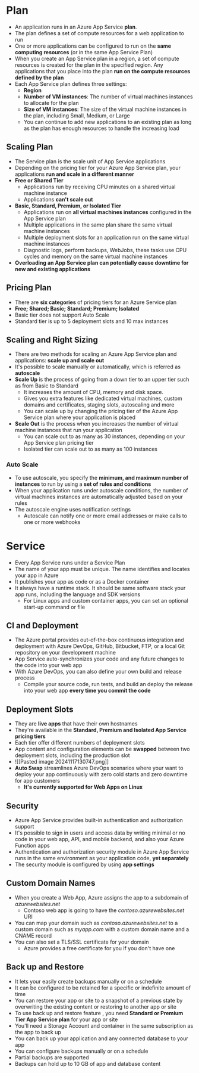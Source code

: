 # Plan
- An application runs in an Azure App Service **plan**.
- The plan defines a set of compute resources for a web application to run
- One or more applications can be configured to run on the **same computing resources** (or in the same App Service Plan)
- When you create an App Service plan in a region, a set of compute resources is created for the plan in the specified region. Any applications that you place into the plan **run on the compute resources defined by the plan**
- Each App Service plan defines three settings:
	- **Region**
	- **Number of VM instances**: The number of virtual machines instances to allocate for the plan
	- **Size of VM instances**: The size of the virtual machine instances in the plan, including Small, Medium, or Large
	- You can continue to add new applications to an existing plan as long as the plan has enough resources to handle the increasing load
## Scaling Plan
- The Service plan is the scale unit of App Service applications
- Depending on the pricing tier for your Azure App Service plan, your applications **run and scale in a different manner**
- **Free or Shared Tier**
	- Applications run by receiving CPU minutes on a shared virtual machine instance
	- Applications **can't scale out**
- **Basic, Standard, Premium, or Isolated Tier**
	- Applications run on **all virtual machines instances** configured in the App Service plan
	- Multiple applications in the same plan share the same virtual machine instances
	- Multiple deployment slots for an application run on the same virtual machine instances
	- Diagnostic logs, perform backups, WebJobs, these tasks use CPU cycles and memory on the same virtual machine instances
- **Overloading an App Service plan can potentially cause downtime for new and existing applications**
## Pricing Plan
- There are **six categories** of pricing tiers for an Azure Service plan
- **Free; Shared; Basic; Standard; Premium; Isolated**
- Basic tier does not support Auto Scale
- Standard tier is up to 5 deployment slots and 10 max instances
## Scaling and Right Sizing
- There are two methods for scaling an Azure App Service plan and applications: **scale up and scale out**
- It's possible to scale manually or automatically, which is referred as **autoscale**
- **Scale Up** is the process of going from a down tier to an upper tier such as from Basic to Standard
	- It increases the amount of CPU, memory and disk space.
	- Gives you extra features like dedicated virtual machines, custom domains and certificates, staging slots, autoscaling and more
	- You can scale up by changing the pricing tier of the Azure App Service plan where your application is placed
- **Scale Out** is the process when you increases the number of virtual machine instances that run your application
	- You can scale out to as many as 30 instances, depending on your App Service plan pricing tier
	- Isolated tier can scale out to as many as 100 instances
### Auto Scale
- To use autoscale, you specify the **minimum, and maximum number of instances** to run by using a **set of rules and conditions**
- When your application runs under autoscale conditions, the number of virtual machines instances are automatically adjusted based on your rules
- The autoscale engine uses notification settings
	- Autoscale can notify one or more email addresses or make calls to one or more webhooks
# Service
- Every App Service runs under a Service Plan
- The name of your app must be unique. The name identifies and locates your app in Azure
- It publishes your app as code or as a Docker container
- It always have a runtime stack. It should be same software stack your app runs, including the language and SDK versions
	- For Linux apps and custom container apps, you can set an optional start-up command or file
## CI and Deployment
- The Azure portal provides out-of-the-box continuous integration and deployment with Azure DevOps, GitHub, Bitbucket, FTP, or a local Git repository on your development machine
- App Service auto-synchronizes your code and any future changes to the code into your web app
- With Azure DevOps, you can also define your own build and release process
	- Compile your source code, run tests, and build an deploy the release into your web app **every time you commit the code**
## Deployment Slots
- They are **live apps** that have their own hostnames
- They're available in the **Standard, Premium and Isolated App Service pricing tiers**
- Each tier offer different numbers of deployment slots
- App content and configuration elements can be **swapped** between two deployment slots, including the production slot
- ![[Pasted image 20241117130747.png]]
- **Auto Swap** streamlines Azure DevOps scenarios where your want to deploy your app continuously with zero cold starts and zero downtime for app customers
	- **It's currently supported for Web Apps on Linux**
## Security
- Azure App Service provides built-in authentication and authorization support
- It's possible to sign in users and access data by writing minimal or no code in your web app, API, and mobile backend, and also your Azure Function apps
- Authentication and authorization security module in Azure App Service runs in the same environment as your application code, **yet separately**
- The security module is configured by using **app settings**
## Custom Domain Names
- When you create a Web App, Azure assigns the app to a subdomain of *azurewebsites.net*
	- Contoso web app is going to have the *contoso.azurewebsites.net* URI
- You can map your domain such as *contoso.azurewebsites.net* to a custom domain such as *myapp.com* with a custom domain name and a CNAME record
- You can also set a TLS/SSL certificate for your domain
	- Azure provides a free certificate for you if you don't have one
## Back up and Restore
- It lets your easily create backups manually or on a schedule
- It can be configured to be retained for a specific or indefinite amount of time
- You can restore your app or site to a snapshot of a previous state by overwriting the existing content or restoring to another app or site
- To use back up and restore feature , you need **Standard or Premium Tier App Service plan** for your app or site
- You'll need a Storage Account and container in the same subscription as the app to back up
- You can back up your application and any connected database to your app
- You can configure backups manually or on a schedule
- Partial backups are supported
- Backups can hold up to 10 GB of app and database content